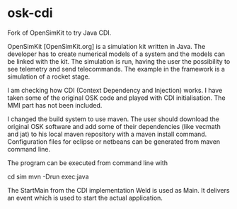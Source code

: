 osk-cdi
=======

Fork of OpenSimKit to try Java CDI. 

OpenSimKit [OpenSimKit.org] is a simulation kit written in Java. The developer has to create numerical models of a system and the models can be linked with the kit. The simulation is run, having the user the possibility to see telemetry and send telecommands. The example in the framework is a simulation of a rocket stage. 

I am checking how CDI (Context Dependency and Injection) works. I have taken some of the original OSK code and played with CDI initialisation. The MMI part has not been included.

I changed the build system to use maven. The user should download the original OSK software and add some of their dependencies (like vecmath and jat) to his local maven repository with a maven install command. Configuration files for eclipse or netbeans can be generated from maven command line.

The program can be executed from command line with 

cd sim
mvn -Drun exec:java

The StartMain from the CDI implementation Weld is used as Main. It delivers an event which is used to start the actual application.
   
